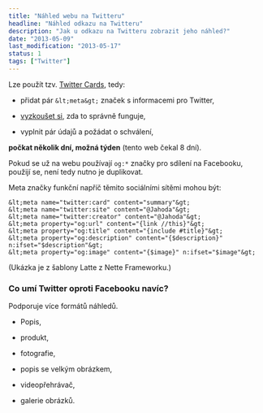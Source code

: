 ```yaml
---
title: "Náhled webu na Twitteru"
headline: "Náhled odkazu na Twitteru"
description: "Jak u odkazu na Twitteru zobrazit jeho náhled?"
date: "2013-05-09"
last_modification: "2013-05-17"
status: 1
tags: ["Twitter"]
---
```


Lze použít tzv. [Twitter Cards](https://dev.twitter.com/docs/cards), tedy:

- přidat pár `&lt;meta&gt;` značek s informacemi pro Twitter,

- [vyzkoušet si](https://dev.twitter.com/docs/cards/validation/validator), zda to správně funguje,

- vyplnit pár údajů a požádat o schválení,

**počkat několik dní, možná týden** (tento web čekal 8 dní).

Pokud se už na webu používají `og:*` značky pro sdílení na Facebooku, použijí se, není tedy nutno je duplikovat.

Meta značky funkční napříč těmito sociálními sítěmi mohou být:

```
&lt;meta name="twitter:card" content="summary"&gt; 
&lt;meta name="twitter:site" content="@Jahoda"&gt;
&lt;meta name="twitter:creator" content="@Jahoda"&gt;
&lt;meta property="og:url" content="{link //this}"&gt; 
&lt;meta property="og:title" content="{include #title}"&gt; 
&lt;meta property="og:description" content="{$description}" n:ifset="$description"&gt;
&lt;meta property="og:image" content="{$image}" n:ifset="$image"&gt;
```

(Ukázka je z šablony Latte z Nette Frameworku.)

### Co umí Twitter oproti Facebooku navíc?

Podporuje více formátů náhledů. 

- Popis,

- produkt,

- fotografie,

- popis se velkým obrázkem,

- videopřehrávač,

- galerie obrázků.